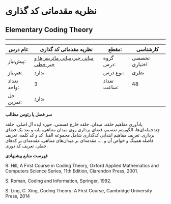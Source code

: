 # نظریه مقدماتی کد گذاری
## Elementary Coding Theory
_______________________________________________________________________________
| نام درس:    | نظریه مقدماتی کد گذاری                                                                                                                 | مقطع:       | کارشناسی      |
| ----------- | -------------------------------------------------------------------------------------------------------------------------------------- | ----------- | ------------- |
| پیش‌نیاز:   | [مبانی جبر](../elective/Foundation-of-Algebra.md)،[مبانی ماتریس‌ها و جبر خطی](../mandatory/Foundation-of-Matrix-and-Linear-Algebra.md) | گروه درس:   | تخصصی اختیاری |
| هم‌نیاز:    | ندارد                                                                                                                                  | نوع درس:    | نظری          |
| تعداد واحد: | 3                                                                                                                                      | تعداد ساعت: | 48            |
| حل تمرین:   |  ندارد                                                                                                                                 |             |               |

**سر فصل یا رئوس مطالب**

یادآوری مفاهیم حلقه، میدان، حلقه خارج قسمتی، حوزه ایده آل اصلی، حلقه چندجمله‌ای‌ها، الگوریتم تقسیم، فضای برداری روی میدان متناهی، پایه و بعد یک فضای برداری. تعریف مفاهیم ابتدایی کدگذاری شامل مجموعه الفبا، کد و کد کلمه، تعریف فاصله همینگ و خواص آن و ….  مقدمه‌ای بر میدان‌های متناهی. مقدمه‌ای بر کدهای خطی. تعریف کد دوری.

**فهرست منابع پیشنهادی**

R. Hill, A First Course in Coding Theory, Oxford Applied Mathematics and Computers Science Series, 11th Edition, Clarendon Press, 2001.

S. Roman, Coding and Information, Springer, 1992.

S. Ling, C. Xing, Coding Theory: A First Course, Cambridge University Press, 2014
